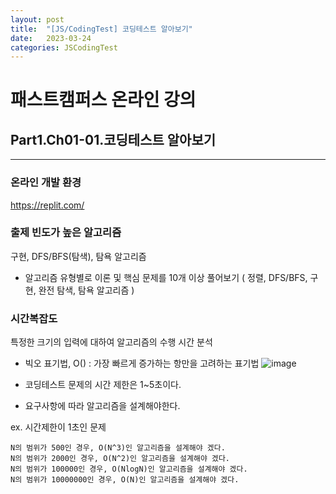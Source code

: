 ```yaml
---
layout: post
title:  "[JS/CodingTest] 코딩테스트 알아보기"
date:   2023-03-24
categories: JSCodingTest
---
```



# 패스트캠퍼스 온라인 강의 
## Part1.Ch01-01.코딩테스트 알아보기

--- 

### 온라인 개발 환경
https://replit.com/ 

### 출제 빈도가 높은 알고리즘
구현, DFS/BFS(탐색), 탐욕 알고리즘

* 알고리즘 유형별로 이론 및 핵심 문제를 10개 이상 풀어보기 ( 정렬, DFS/BFS, 구현, 완전 탐색, 탐욕 알고리즘 ) 

### 시간복잡도
특정한 크기의 입력에 대하여 알고리즘의 수행 시간 분석

* 빅오 표기법, O() : 가장 빠르게 증가하는 항만을 고려하는 표기법
![image](https://user-images.githubusercontent.com/88815795/227522196-071f020a-e44b-459c-8e44-e2c2551b524b.png)

* 코딩테스트 문제의 시간 제한은 1~5초이다.
* 요구사항에 따라 알고리즘을 설계해야한다.

ex. 시간제한이 1초인 문제 
```
N의 범위가 500인 경우, O(N^3)인 알고리즘을 설계해야 겠다.
N의 범위가 2000인 경우, O(N^2)인 알고리즘을 설계해야 겠다.
N의 범위가 100000인 경우, O(NlogN)인 알고리즘을 설계해야 겠다.
N의 범위가 10000000인 경우, O(N)인 알고리즘을 설계해야 겠다.
```



